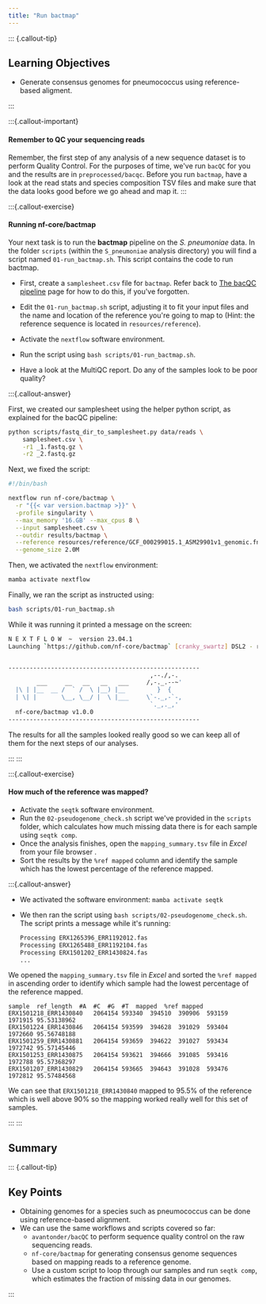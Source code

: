 ```yaml
---
title: "Run bactmap"
---
```


::: {.callout-tip}
## Learning Objectives

- Generate consensus genomes for pneumococcus using reference-based aligment. 

:::

:::{.callout-important}
#### Remember to QC your sequencing reads

Remember, the first step of any analysis of a new sequence dataset is to perform Quality Control. For the purposes of time, we've run `bacQC` for you and the results are in `preprocessed/bacqc`.  Before you run `bactmap`, have a look at the read stats and species composition TSV files and make sure that the data looks good before we go ahead and map it. 
:::


:::{.callout-exercise}

#### Running nf-core/bactmap

Your next task is to run the **bactmap** pipeline on the _S. pneumoniae_ data.  In the folder `scripts` (within the `S_pneumoniae` analysis directory) you will find a script named `01-run_bactmap.sh`. This script contains the code to run bactmap. 

- First, create a `samplesheet.csv` file for `bactmap`. Refer back to [The bacQC pipeline](09-bacqc.md#prepare-a-samplesheet) page for how to do this, if you've forgotten.

- Edit the `01-run_bactmap.sh` script, adjusting it to fit your input files and the name and location of the reference you're going to map to (Hint: the reference sequence is located in `resources/reference`).

- Activate the `nextflow` software environment. 

- Run the script using `bash scripts/01-run_bactmap.sh`.
  
- Have a look at the MultiQC report. Do any of the samples look to be poor quality?

:::{.callout-answer}

First, we created our samplesheet using the helper python script, as explained for the bacQC pipeline: 

```bash
python scripts/fastq_dir_to_samplesheet.py data/reads \
    samplesheet.csv \
    -r1 _1.fastq.gz \
    -r2 _2.fastq.gz
```

Next, we fixed the script:

```bash
#!/bin/bash

nextflow run nf-core/bactmap \
  -r "{{< var version.bactmap >}}" \
  -profile singularity \
  --max_memory '16.GB' --max_cpus 8 \
  --input samplesheet.csv \
  --outdir results/bactmap \
  --reference resources/reference/GCF_000299015.1_ASM29901v1_genomic.fna \
  --genome_size 2.0M
```

Then, we activated the `nextflow` environment:

```bash
mamba activate nextflow
```

Finally, we ran the script as instructed using:

```bash
bash scripts/01-run_bactmap.sh
```

While it was running it printed a message on the screen: 

```bash
N E X T F L O W  ~  version 23.04.1
Launching `https://github.com/nf-core/bactmap` [cranky_swartz] DSL2 - revision: e83f8c5f0e [master]


------------------------------------------------------
                                        ,--./,-.
        ___     __   __   __   ___     /,-._.--~'
  |\ | |__  __ /  ` /  \ |__) |__         }  {
  | \| |       \__, \__/ |  \ |___     \`-._,-`-,
                                        `._,._,'
  nf-core/bactmap v1.0.0
------------------------------------------------------
```

The results for all the samples looked really good so we can keep all of them for the next steps of our analyses.

:::
:::

:::{.callout-exercise}
#### How much of the reference was mapped?

- Activate the `seqtk` software environment.
- Run the `02-pseudogenome_check.sh` script we've provided in the `scripts` folder, which calculates how much missing data there is for each sample using `seqtk comp`. 
- Once the analysis finishes, open the `mapping_summary.tsv` file in _Excel_ from your file browser <i class="fa-solid fa-folder"></i>.
- Sort the results by the `%ref mapped` column and identify the sample which has the lowest percentage of the reference mapped.

:::{.callout-answer}
- We activated the software environment: `mamba activate seqtk`
- We then ran the script using `bash scripts/02-pseudogenome_check.sh`. The script prints a message while it's running:

    ```bash
    Processing ERX1265396_ERR1192012.fas
    Processing ERX1265488_ERR1192104.fas
    Processing ERX1501202_ERR1430824.fas
    ...
    ```

We opened the `mapping_summary.tsv` file in _Excel_ and sorted the `%ref mapped` in ascending order to identify which sample had the lowest percentage of the reference mapped. 

```
sample	ref_length	#A	#C	#G	#T	mapped	%ref mapped
ERX1501218_ERR1430840	2064154	593340	394510	390906	593159	1971915	95.53138962
ERX1501224_ERR1430846	2064154	593599	394628	391029	593404	1972660	95.56748188
ERX1501259_ERR1430881	2064154	593659	394622	391027	593434	1972742	95.57145446
ERX1501253_ERR1430875	2064154	593621	394666	391085	593416	1972788	95.57368297
ERX1501207_ERR1430829	2064154	593665	394643	391028	593476	1972812	95.57484568
```

We can see that `ERX1501218_ERR1430840` mapped to 95.5% of the reference which is well above 90% so the mapping worked really well for this set of samples.

:::
:::

## Summary

::: {.callout-tip}
## Key Points

- Obtaining genomes for a species such as pneumococcus can be done using reference-based alignment. 
- We can use the same workflows and scripts covered so far: 
  - `avantonder/bacQC` to perform sequence quality control on the raw sequencing reads. 
  - `nf-core/bactmap` for generating consensus genome sequences based on mapping reads to a reference genome. 
  - Use a custom script to loop through our samples and run `seqtk comp`, which estimates the fraction of missing data in our genomes.

:::